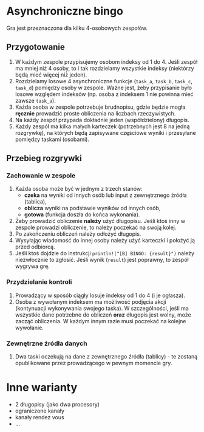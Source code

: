 # Asynchroniczne bingo

Gra jest przeznaczona dla kilku 4-osobowych zespołów.

## Przygotowanie

1. W każdym zespole przypisujemy osobom indeksy od 1 do 4.
Jeśli zespół ma mniej niż 4 osoby, to i tak rozdzielamy wszystkie indeksy (niektórzy będą mieć więcej niż jeden).
2. Rozdzielamy losowe 4 asynchroniczne funkcje (`task_a`, `task_b`, `task_c`, `task_d`) pomiędzy osoby w zespole.
Ważne jest, żeby przypisanie było losowe względem indeksów (np. osoba z indeksem 1 nie powinna mieć zawsze `task_a`).
3. Każda osoba w zespole potrzebuje brudnopisu, gdzie będzie mogła **ręcznie** prowadzić proste obliczenia na liczbach rzeczywistych.
4. Na każdy zespół przypada dokładnie jeden (współdzielony) długopis.
5. Każdy zespół ma kilka małych karteczek (potrzebnych jest 8 na jedną rozgrywkę), na których będą zapisywane częściowe wyniki i przesyłane pomiędzy taskami (osobami).

## Przebieg rozgrywki

### Zachowanie w zespole

1. Każda osoba może być w jednym z trzech stanów:
    - **czeka** na wyniki od innych osób lub input z zewnętrznego źródła (tablica),
    - **oblicza** wyniki na podstawie wyników od innych osób,
    - **gotowa** (funkcja doszła do końca wykonania).
2. Żeby prowadzić obliczenie **należy** użyć długopisu.
Jeśli ktoś inny w zespole prowadzi obliczenie, to należy poczekać na swoją kolej.
3. Po zakończeniu obliczeń należy odłożyć długopis.
4. Wysyłając wiadomość do innej osoby należy użyć karteczki i położyć ją przed odbiorcą.
5. Jeśli ktoś dojdzie do instrukcji `println!("[B] BINGO: {result}")` należy niezwłocznie to zgłosić.
Jeśli wynik (`result`) jest poprawny, to zespół wygrywa grę.

### Przydzielanie kontroli

1. Prowadzący w sposób ciągły losuje indeksy od 1 do 4 (i je ogłasza).
2. Osoba z wywołanym indeksem ma możliwość podjęcia akcji (kontynuacji wykonywania swojego taska).
W szczególności, jeśli ma wszystkie dane potrzebne do obliczeń **oraz** długopis jest wolny, może zacząć obliczenia.
W każdym innym razie musi poczekać na kolejne wywołanie.

### Zewnętrzne źródła danych

1. Dwa taski oczekują na dane z zewnętrznego źródła (tablicy) - te zostaną opublikowane przez prowadzącego w pewnym momencie gry.

# Inne warianty

- 2 długopisy (jako dwa procesory)
- ograniczone kanały
- kanały rendez vous
- ...
